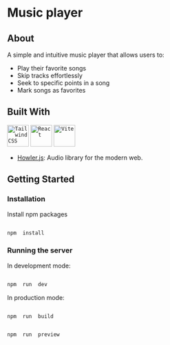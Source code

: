 # Music player

## About

A simple and intuitive music player that allows users to:

- Play their favorite songs
- Skip tracks effortlessly
- Seek to specific points in a song
- Mark songs as favorites

## Built With

<code><img width="50" src="https://user-images.githubusercontent.com/25181517/202896760-337261ed-ee92-4979-84c4-d4b829c7355d.png" alt="Tailwind CSS" title="Tailwind CSS"/></code>
<code><img width="50" src="https://user-images.githubusercontent.com/25181517/183897015-94a058a6-b86e-4e42-a37f-bf92061753e5.png" alt="React" title="React"/></code>
<code><img width="50" src="https://github-production-user-asset-6210df.s3.amazonaws.com/62091613/261395532-b40892ef-efb8-4b0e-a6b5-d1cfc2f3fc35.png" alt="Vite" title="Vite"/></code>

- [Howler.js](https://howlerjs.com/): Audio library for the modern web.

## Getting Started

### Installation

Install npm packages

```bash

npm  install

```

### Running the server

In development mode:

```bash

npm  run  dev

```

In production mode:

```bash

npm  run  build

```

```bash

npm  run  preview

```
